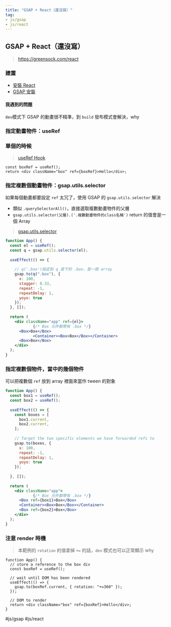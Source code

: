 ```yaml
---
title: "GSAP + React（還沒寫）"
tag: 
- js/gsap
- js/react
---
```

## GSAP + React（還沒寫）
>https://greensock.com/react

### 建置
- [安裝 React](JavaScript/React/環境/安裝%20React.md)
- [GSAP 安裝](前端/GSAP/GSAP%20安裝.md)

#### 我遇到的問題
`dev`模式下  GSAP 的動畫很不精準，到 `build` 發布模式會解決，why

### 指定動畫物件：useRef
### 單個的時候
>[useRef Hook](useRef%20Hook.md)

```tsx
const boxRef = useRef();
return <div className="box" ref={boxRef}>Hello</div>;
```

### 指定複數個動畫物件：gsap.utils.selector
如果每個動畫都要設定 `ref` 太冗了，使用 GSAP 的 `gsap.utils.selector` 解決
- 類似 `.querySelectorAll()`，直接選取複數動畫物件的父層
- `gsap.utils.selector(父層).('.複數動畫物件的class名稱')` return 的值會是一個 Array

>[gsap.utils.selector](https://greensock.com/docs/v3/GSAP/UtilityMethods/selector())

```jsx
function App() {
  const el = useRef();
  const q = gsap.utils.selector(el);
  
  useEffect(() => {
    
    // q('.box')指定到 q 底下的 .box，是一個 array 
    gsap.to(q(".box"), {
      x: 100,
      stagger: 0.33,
      repeat: -1,
      repeatDelay: 1,
      yoyo: true
    });
  }, []);
  
  return (
    <div className="app" ref={el}>
			{/* Box 元件都帶有 .box */} 
      <Box>Box</Box>
			<Container><Box>Box</Box></Container>
      <Box>Box</Box>
    </div>
  );
}
```
### 指定複數個物件，當中的幾個物件
可以把複數個 `ref` 放到 array 裡面來當作 tween 的對象 
```jsx
function App() {
  const box1 = useRef();
  const box2 = useRef();
  
  useEffect(() => {
    const boxes = [
      box1.current,
      box2.current,
    ];
    
    // Target the two specific elements we have forwarded refs to
    gsap.to(boxes, {
      x: 100,
      repeat: -1,
      repeatDelay: 1,
      yoyo: true
    });
    
  }, []);
  
  return (
    <div className="app">
			{/* Box 元件都帶有 .box */} 
      <Box ref={box1}>Box</Box>
      <Container><Box>Box</Box></Container>
      <Box ref={box2}>Box</Box>
    </div>
  );
}
```
### 注意 render 時機
>本範例的 `rotation` 的值拿掉 `+=` 的話，`dev` 模式也可以正常顯示 why
```tsx
function App() {
  // store a reference to the box div
  const boxRef = useRef();

  // wait until DOM has been rendered
  useEffect(() => {
    gsap.to(boxRef.current, { rotation: "+=360" });
  });
  
  // DOM to render
  return <div className="box" ref={boxRef}>Hello</div>;
}
```


#js/gsap #js/react 